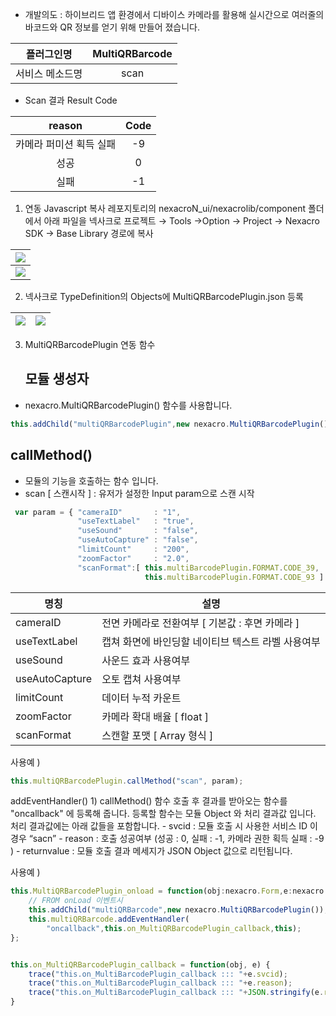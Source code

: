 



- 개발의도 : 하이브리드 앱 환경에서 디바이스 카메라를 활용해 실시간으로 여러줄의 바코드와 QR 정보를 얻기 위해 만들어 졌습니다.

|플러그인명|MultiQRBarcode|
|:---:|:---:|
|서비스 메소드명| scan |


- Scan 결과 Result Code

| reason | Code |
|:---:|:---:|
|카메라 퍼미션 획득 실패 | -9 |
| 성공 | 0 |
| 실패 | -1 |





1. 연동 Javascript 복사
	레포지토리의 nexacroN_ui/nexacrolib/component 폴더에서 아래 파일을 
    넥사크로 프로젝트 → Tools →Option → Project → Nexacro SDK → Base Library
    경로에 복사


|![](https://lh5.googleusercontent.com/1aajGU6hkkAUqvPpm7k6WGf5ema0VpsKOD3xXDvTdo4MMcCvt698c5ZwRGpuqQqVwCVnANxncsq83dKC8a6Xulh_k1h4r0-py7pfkrsehcpKdPHu84tVokg-CWH2zDff7kSMrwDDo386eazTD3UuLsc) |
|:---:|
|**![](https://lh6.googleusercontent.com/BWHdFMQ5VecJ7MhQiF1YTTeX5Bb84ptjPbjEYGaHwAPM8aJWrVTAoqN803MIQS056_T-G4nj-vSXcnjlcGSqkwgU6ACeiIvPjCSZjYnWSMu-Vbm8kjpGiQk_3XrPxLJhc-hDarj1hDNolcgDHeghScA)** |

2. 넥사크로 TypeDefinition의 Objects에 MultiQRBarcodePlugin.json 등록

| **![](https://lh6.googleusercontent.com/fLiCm83Tfb5GnUi4HuLTIqYgJf-TW6ULkYQdNeF8vOqN0R9Nx0HRnHM8H6UynsQNeFMKXXqJ-tzf-3IbWwpUv9Y4imiPAZzLHGw8Gbi_m4h_Z-G2ZF-fVd7FWU0u-08bfyCSTsIq0qenbsKqr_XPOKo)**| **![](https://lh5.googleusercontent.com/EGbXNlDfNYnz3-CDSelLKh1h_0p6ojtOFLmpwEMP7Inqthux9RIf1C33AdZSA8DmD9mjTCy1oFD2_QcAm6rhZv-6OZrmS2-8S-jKlweOMQvZ-kmJ4A5oO0PupZqoGPVY2tftuJ2-Xp-TP-Cdf0LQvuo)**|
|---|---|

3. MultiQRBarcodePlugin 연동 함수
  
   ## 모듈 생성자
 - nexacro.MultiQRBarcodePlugin() 함수를 사용합니다.
```javascript
this.addChild("multiQRBarcodePlugin",new nexacro.MultiQRBarcodePlugin());
```
##  callMethod()
 - 모듈의 기능을 호출하는 함수 입니다.
 - scan [ 스캔시작 ] : 유저가 설정한 Input param으로 스캔 시작

```javascript
 var param = { "cameraID"       : "1",    
               "useTextLabel"   : "true",
               "useSound"       : "false",   
               "useAutoCapture" : "false", 
               "limitCount"     : "200",
               "zoomFactor"     : "2.0",
               "scanFormat":[ this.multiBarcodePlugin.FORMAT.CODE_39,
                              this.multiBarcodePlugin.FORMAT.CODE_93 ] }
```

|<center>명칭</center>|<center>설명</center>|
|---|---|
|cameraID|전면 카메라로 전환여부 [ 기본값 : 후면 카메라 ]|
|useTextLabel|캡쳐 화면에 바인딩할 네이티브 텍스트 라벨 사용여부|
|useSound|사운드 효과 사용여부|
|useAutoCapture|오토 캡쳐 사용여부|
|limitCount|데이터 누적 카운트|
|zoomFactor|카메라 확대 배율 [ float ]|
|scanFormat|스캔할 포맷 [ Array 형식 ]|


사용예 )

```Javascript
this.multiQRBarcodePlugin.callMethod("scan", param);
```

addEventHandler()
	1) callMethod() 함수 호출 후 결과를 받아오는 함수를 "oncallback" 에 등록해 줍니다.
		등록할 함수는 모듈 Object 와 처리 결과값 입니다.
           처리 결과값에는 아래 값들을 포함합니다.
                - svcid : 모듈 호출 시 사용한 서비스 ID 이 경우 “sacn”
                - reason : 호출 성공여부 (성공 : 0, 실패 : -1, 카메라 권한 획득 실패 : -9 )
                - returnvalue : 모듈 호출 결과 메세지가 JSON Object 값으로 리턴됩니다.

사용예 ) 

```Javascript
this.MultiQRBarcodePlugin_onload = function(obj:nexacro.Form,e:nexacro.LoadEventInfo) {
    // FROM onLoad 이벤트시 
    this.addChild("multiQRBarcode",new nexacro.MultiQRBarcodePlugin());
    this.multiQRBarcode.addEventHandler(
        "oncallback",this.on_MultiQRBarcodePlugin_callback,this);
};


this.on_MultiQRBarcodePlugin_callback = function(obj, e) {
    trace("this.on_MultiBarcodePlugin_callback ::: "+e.svcid);
    trace("this.on_MultiBarcodePlugin_callback ::: "+e.reason);
    trace("this.on_MultiBarcodePlugin_callback ::: "+JSON.stringify(e.returnvalue)); 
}

```
